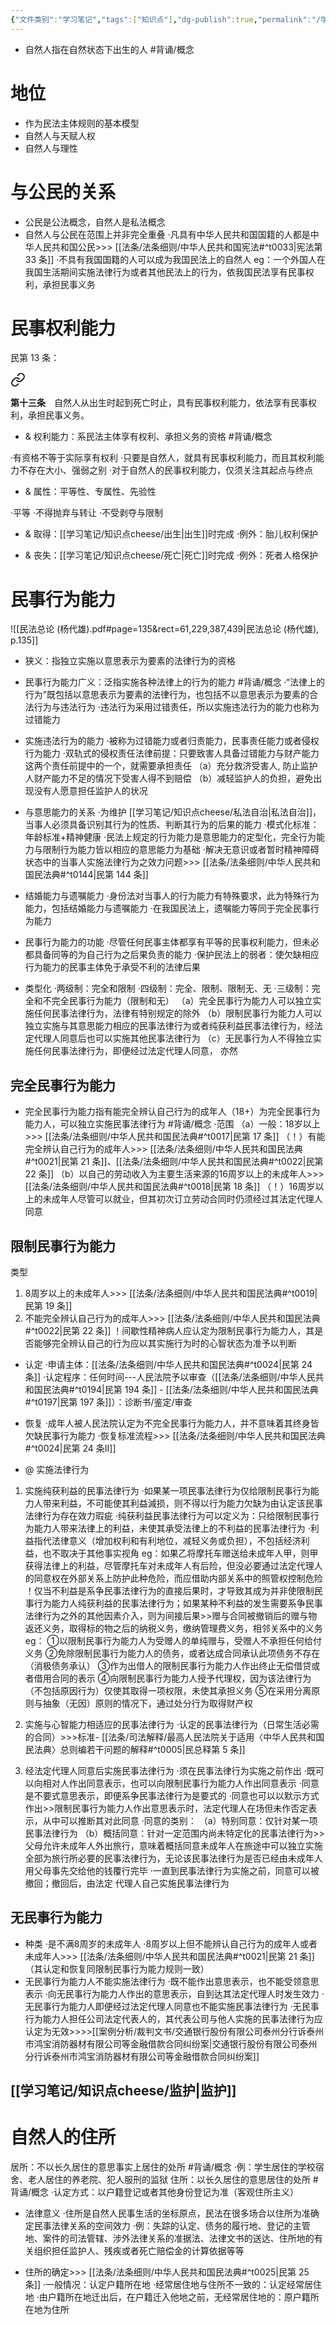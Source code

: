 ```yaml
---
{"文件类别":"学习笔记","tags":["知识点"],"dg-publish":true,"permalink":"/学习笔记/知识点cheese/自然人/","dgPassFrontmatter":true,"created":"2024-07-03T09:30:31.772+08:00","updated":"2024-09-18T17:01:01.331+08:00"}
---
```


- 自然人指在自然状态下出生的人 #背诵/概念 
# 地位
- 作为民法主体规则的基本模型
- 自然人与天赋人权
- 自然人与理性
# 与公民的关系
- 公民是公法概念，自然人是私法概念
- 自然人与公民在范围上并非完全重叠
·凡具有中华人民共和国国籍的人都是中华人民共和国公民>>> [[法条/法条细则/中华人民共和国宪法#^t0033\|宪法第 33 条]]
·不具有我国国籍的人可以成为我国民法上的自然人
eg：一个外国人在我国生活期间实施法律行为或者其他民法上的行为，依我国民法享有民事权利，承担民事义务


# 民事权利能力
民第 13 条：
<div class="transclusion internal-embed is-loaded"><a class="markdown-embed-link" href="////#t0013" aria-label="Open link"><svg xmlns="http://www.w3.org/2000/svg" width="24" height="24" viewBox="0 0 24 24" fill="none" stroke="currentColor" stroke-width="2" stroke-linecap="round" stroke-linejoin="round" class="svg-icon lucide-link"><path d="M10 13a5 5 0 0 0 7.54.54l3-3a5 5 0 0 0-7.07-7.07l-1.72 1.71"></path><path d="M14 11a5 5 0 0 0-7.54-.54l-3 3a5 5 0 0 0 7.07 7.07l1.71-1.71"></path></svg></a><div class="markdown-embed">



**第十三条**　自然人从出生时起到死亡时止，具有民事权利能力，依法享有民事权利，承担民事义务。 

</div></div>

- & 权利能力：系民法主体享有权利、承担义务的资格 #背诵/概念 

·有资格不等于实际享有权利
·只要是自然人，就具有民事权利能力，而且其权利能力不存在大小、强弱之别
·对于自然人的民事权利能力，仅须关注其起点与终点

- & 属性：平等性、专属性、先验性

·平等
·不得抛弃与转让
·不受剥夺与限制

- & 取得：[[学习笔记/知识点cheese/出生\|出生]]时完成
·例外：胎儿权利保护

- & 丧失：[[学习笔记/知识点cheese/死亡\|死亡]]时完成
·例外：死者人格保护

# 民事行为能力
![[民法总论 (杨代雄).pdf#page=135&rect=61,229,387,439|民法总论 (杨代雄), p.135]]
- 狭义：指独立实施以意思表示为要素的法律行为的资格
- 民事行为能力广义：泛指实施各种法律上的行为的能力 #背诵/概念 
·“法律上的行为”既包括以意思表示为要素的法律行为，也包括不以意思表示为要素的合法行为与违法行为
·违法行为采用过错责任，所以实施违法行为的能力也称为过错能力

- 实施违法行为的能力
·被称为过错能力或者归责能力，民事责任能力或者侵权行为能力
·双轨式的侵权责任法律前提：只要致害人具备过错能力与财产能力这两个责任前提中的一个，就需要承担责任
（a）充分救济受害人, 防止监护人财产能力不足的情况下受害人得不到赔偿
（b）减轻监护人的负担，避免出现没有人愿意担任监护人的状况
- 与意思能力的关系
·为维护 [[学习笔记/知识点cheese/私法自治\|私法自治]]，当事人必须具备识别其行为的性质、判断其行为的后果的能力
·模式化标准：年龄标准+精神健康
·民法上规定的行为能力是意思能力的定型化，完全行为能力与限制行为能力皆以相应的意思能力为基础
·解决无意识或者暂时精神障碍状态中的当事人实施法律行为之效力问题>>> [[法条/法条细则/中华人民共和国民法典#^t0144\|民第 144 条]]
- 结婚能力与遗嘱能力
·身份法对当事人的行为能力有特殊要求，此为特殊行为能力，包括结婚能力与遗嘱能力
·在我国民法上，遗嘱能力等同于完全民事行为能力
- 民事行为能力的功能
·尽管任何民事主体都享有平等的民事权利能力，但未必都具备同等的为自己行为之后果负责的能力
·保护民法上的弱者：使欠缺相应行为能力的民事主体免于承受不利的法律后果
- 类型化
·两级制：完全和限制
·四级制：完全、限制、限制无、无
·三级制：完全和不完全民事行为能力（限制和无）
（a）完全民事行为能力人可以独立实施任何民事法律行为，法律有特别规定的除外
（b）限制民事行为能力人可以独立实施与其意思能力相应的民事法律行为或者纯获利益民事法律行为，经法定代理人同意后也可以实施其他民事法律行为
（c）无民事行为人不得独立实施任何民事法律行为，即便经过法定代理人同意， 亦然
## 完全民事行为能力
- 完全民事行为能力指有能完全辨认自己行为的成年人（18+）为完全民事行为能力人，可以独立实施民事法律行为 #背诵/概念
·范围
（a）一般：18岁以上>>> [[法条/法条细则/中华人民共和国民法典#^t0017\|民第 17 条]]
（！）有能完全辨认自己行为的成年人>>> [[法条/法条细则/中华人民共和国民法典#^t0021\|民第 21 条]]、[[法条/法条细则/中华人民共和国民法典#^t0022\|民第 22 条]]
（b）以自己的劳动收入为主要生活来源的16周岁以上的未成年人>>> [[法条/法条细则/中华人民共和国民法典#^t0018\|民第 18 条]]
（！）16周岁以上的未成年人尽管可以就业，但其初次订立劳动合同时仍须经过其法定代理人同意

## 限制民事行为能力
类型
1. 8周岁以上的未成年人>>> [[法条/法条细则/中华人民共和国民法典#^t0019\|民第 19 条]]
2. 不能完全辨认自己行为的成年人>>> [[法条/法条细则/中华人民共和国民法典#^t0022\|民第 22 条]]
！间歇性精神病人应认定为限制民事行为能力人，其是否能够完全辨认自己的行为应以其实施行为时的心智状态为准予以判断

- 认定
·申请主体：[[法条/法条细则/中华人民共和国民法典#^t0024\|民第 24 条]]
·认定程序：任何时间---人民法院予以审查（[[法条/法条细则/中华人民共和国民法典#^t0194\|民第 194 条]] - [[法条/法条细则/中华人民共和国民法典#^t0197\|民第 197 条]]）：诊断书/鉴定/审查

- 恢复
·成年人被人民法院认定为不完全民事行为能力人，并不意味着其终身皆欠缺民事行为能力
·恢复标准流程>>> [[法条/法条细则/中华人民共和国民法典#^t0024\|民第 24 条Ⅱ]] 

- @ 实施法律行为
1. 实施纯获利益的民事法律行为
·如果某一项民事法律行为仅给限制民事行为能力人带来利益，不可能使其利益減损，则不得以行为能力欠缺为由认定该民事法律行为存在效力瑕疵
·纯获利益民事法律行为可以定义为：只给限制民事行为能力人带来法律上的利益，未使其承受法律上的不利益的民事法律行为
·利益指代法律意义（增加权利和有利地位，减轻义务或负担），不包括经济利益，也不取决于其他事实视角
eg：如果乙将摩托车赠送给未成年人甲，则甲获得法律上的利益，尽管摩托车对未成年人有后险，但没必要通过法定代理人的同意权在外部关系上防护此种危险，而应借助内部关系中的照管权控制危险
！仅当不利益是系争民事法律行为的直接后果时，才导致其成为并非使限制民事行为能力人纯获利益的民事法律行为；如果某种不利益的发生需要系争民事法律行为之外的其他因素介入，则为间接后果>>赠与合同被撤销后的赠与物返还义务，取得标的物之后的纳税义务，缴纳管理费义务，相邻关系中的义务
eg：
①以限制民事行为能力人为受赠人的单纯赠与，受赠人不承担任何给付义务
②免除限制民事行为能力人的债务，或者达成合同承认此项债务不存在（消极债务承认）
③作为出借人的限制民事行为能力人作出终止无偿借贷或者借用合同的表示
④向限制民事行为能力人授予代理权，因为该法律行为（不包括原因行为）仅使其取得一项权限，未使其承担义务
⑤在采用分离原则与抽象（无因）原则的情况下，通过处分行为取得财产权

2. 实施与心智能力相适应的民事法律行为
·认定的民事法律行为（日常生活必需的合同）>>>标准- [[法条/司法解释/最高人民法院关于适用〈中华人民共和国民法典〉总则编若干问题的解释#^t0005\|民总释第 5 条]]
3. 经法定代理人同意后实施民事法律行为
·须在民事法律行为实施之前作出
·既可以向相对人作出同意表示，也可以向限制民事行为能力人作出同意表示
·同意是不要式意思表示，即便系争民事法律行为是要式的
·同意也可以以默示方式作出>>限制民事行为能力人作出意思表示时，法定代理人在场但未作否定表示，从中可以推断其对此同意
·同意的类别：
（a）特别同意：仅针对某一项民事法律行为
（b）概括同意：针对一定范围内尚未特定化的民事法律行为>>父母允许未成年人外出旅行，意味着概括同意未成年人在旅途中可以独立实施全部为旅行所必要的民事法律行为，无论该民事法律行为是否已经由未成年人用父母事先交给他的钱覆行完毕
·一直到民事法律行为实施之前，同意可以被撤回；撤回后，由法定 代理人自己实施民事法律行为

## 无民事行为能力
- 种类
·是不满8周岁的未成年人
·8周岁以上但不能辨认自己行为的成年人或者未成年人>>> [[法条/法条细则/中华人民共和国民法典#^t0021\|民第 21 条]]（其认定和恢复同限制民事行为能力规则一致）
- 无民事行为能力人不能实施法律行为
·既不能作出意思表示，也不能受领意思表示
·向无民事行为能力人作出的意思表示，自到达其法定代理人时发生效力
·无民事行为能力人即便经过法定代理人同意也不能实施民事法律行为
·无民事行为能力人担任公司法定代表人的，其代表公司与他人实施的民事法律行为应认定为无效>>>>[[案例分析/裁判文书/交通银行股份有限公司泰州分行诉泰州市鸿宝消防器材有限公司等金融借款合同纠纷案\|交通银行股份有限公司泰州分行诉泰州市鸿宝消防器材有限公司等金融借款合同纠纷案]]

## [[学习笔记/知识点cheese/监护\|监护]]

# 自然人的住所
居所：不以长久居住的意思事实上居住的处所 #背诵/概念 
·例：学生居住的学校宿舍、老人居住的养老院、犯人服刑的监狱
住所：以长久居住的意思居住的处所 #背诵/概念 
·认定方式：以户籍登记或者其他身份登记为准（客观住所主义）

- 法律意义
·住所是自然人民事生活的坐标原点，民法在很多场合以住所为准确定民事法律关系的空间效力
·例：失踪的认定、债务的履行地、登记的主管地、案件的司法管辖、涉外法律关系的准据法、法律文书的送达、住所地的有关组织担任监护人、残疾或者死亡赔偿金的计算依据等等

- 住所的确定>>> [[法条/法条细则/中华人民共和国民法典#^t0025\|民第 25 条]]
·一般情况：认定户籍所在地
·经常居住地与住所不一致的：认定经常居住地
·由户籍所在地迁出后，在户籍迁入他地之前，无经常居住地的：原户籍所在地为住所
